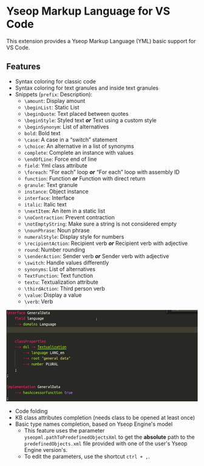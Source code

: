 # Yseop Markup Language for VS Code

This extension provides a Yseop Markup Language (YML) basic support for VS Code.

## Features

- Syntax coloring for classic code
- Syntax coloring for text granules and inside text granules
- Snippets (`prefix`: Description):
    * `\amount`: Display amount
    * `\beginList`: Static List
    * `\beginQuote`: Text placed between quotes
    * `\beginStyle`: Styled text
      ***or*** Text using a custom style
    * `\beginSynonym`: List of alternatives
    * `bold`: Bold text
    * `\case`: A case in a “switch” statement
    * `\choice`: An alternative in a list of synonyms
    * `complete`: Complete an instance with values
    * `\endOfLine`: Force end of line
    * `field`: Yml class attribute
    * `\foreach`: “For each” loop
      ***or*** “For each” loop with assembly ID
    * `function`: Function
      ***or*** Function with direct return
    * `granule`: Text granule
    * `instance`: Object instance
    * `interface`: Interface
    * `italic`: Italic text
    * `\nextItem`: An item in a static list
    * `\noContraction`: Prevent contraction
    * `\notEmptyString`: Make sure a string is not considered empty
    * `\nounPhrase`: Noun phrase
    * `numeralStyle`: Display style for numbers
    * `\recipientAction`: Recipient verb
      ***or*** Recipient verb with adjective
    * `round`: Number rounding
    * `\senderAction`: Sender verb
      ***or*** Sender verb with adjective
    * `\switch`: Handle values differently
    * `synonyms`: List of alternatives
    * `TextFunction`: Text function
    * `textu`: Textualization attribute
    * `\thirdAction`: Third person verb
    * `\value`: Display a value
    * `\verb`: Verb

![Snippet for textualization Gif.](images/textualization.gif "Snippet for textualization.")

- Code folding
- KB class attributes completion (needs class to be opened at least once)
- Basic type names completion, based on Yseop Engine's model
    * This feature uses the parameter `yseopml.pathToPredefinedObjectsXml` to get the **absolute** path to the `predefinedObjects.xml` file provided with one of the user's Yseop Engine version's.
    * To edit the parameters, use the shortcut `ctrl + ,`.

[comment]: # (The snippet list can be updated using list-snippets.sh.)
